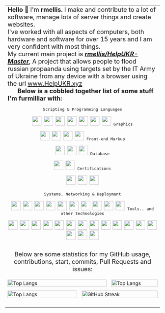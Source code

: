 <table width="100%" border="0">
  <tbody>
    <tr>
      <td colspan="3"><span style="font-size:20px"><strong>Hello 👋 </strong>I&#39;m<strong> rmellis. </strong>I make and contribute to a lot of software, manage lots of server things and create websites.<br />
I&#39;ve worked with all aspects of computers, both hardware and software for over 15 years and I am very confident with most things.<br />
My current main project is <a href="https://github.com/rmellis/HelpUKR-master" target="_blank"><strong><em>rmellis/HelpUKR-Master</em></strong></a>, A project that allows people to flood russian propaanda using targets set by the IT Army of Ukraine from any device with a browser using the url <a href="http://www.HelpUKR.xyz">www.HelpUKR.xyz</a><br />
<strong> &nbsp; &nbsp; &nbsp; Below is a cobbled together list of some stuff I&#39;m furmilliar with:</strong></span><p style="display: inline-block;" align="center">
  <kbd>
    <kbd>Scripting & Programming Languages</kbd>
    <br>
    <br>
    <img width="30px" src="https://i.imgur.com/ldRUmHq.png" /> 
    <img width="30px" src="https://i.imgur.com/obzOweV.png" /> 
    <img width="30px" src="https://i.imgur.com/vsfsYP9.png" /> 
    <img width="30px" src="https://i.imgur.com/KuaJOVo.png" /> 
    <img width="30px" src="https://i.imgur.com/Vj0L43T.png" /> 
    <img width="30px" src="https://i.imgur.com/hvUYuo0.png" /> 
    <img width="30px" src="https://i.imgur.com/somx8UT.png" />
  </kbd>
   <kbd>
    <kbd>Graphics</kbd>
    <br>
    <br>
    <img width="30px" src="https://i.imgur.com/Neygwaj.png" />
    <img width="30px" src="https://i.imgur.com/cJ2TYUN.png" />
    <img width="30px" src="https://i.imgur.com/DQYG8e4.png" />
    <img width="30px" src="https://i.imgur.com/8YadHrp.png" />
  </kbd>
  <kbd>
    <kbd>Front-end Markup</kbd>
    <br>
    <br>
    <img width="30px" src="https://i.imgur.com/nwddWsv.png" /> 
    <img width="30px" src="https://i.imgur.com/CfU8WjP.png" /> 
    <img width="30px" src="https://i.imgur.com/I2oiSdJ.png" /> 
  </kbd>
  <kbd>
    <kbd>Database</kbd>
    <br>
    <br>
    <img width="30px" src="https://i.imgur.com/qeIxqt4.png" />
    <img width="30px" src="https://i.imgur.com/lIvwJ6m.png" />
  </kbd>
  <kbd>
    <kbd>Certifications</kbd>
    <br>
    <br>
    <img width="30px" src="https://i.imgur.com/eTklj5A.png" />
    <img width="30px" src="https://i.imgur.com/gJRsCYv.png" />
    <img width="30px" src="https://i.imgur.com/YEcK0Dc.png" />
  </kbd>
  <br>
  <br> 
  <kbd>
    <kbd>Systems, Networking & Deployment</kbd>
    <br>
    <br>
    <img width="30px" src="https://i.imgur.com/Kg5y5YL.png" />
    <img width="30px" src="https://i.imgur.com/BSA5q1x.png" />
    <img width="30px" src="https://i.imgur.com/wRb7WCZ.png" />
    <img width="30px" src="https://i.imgur.com/W7RAwu5.png" />
    <img width="30px" src="https://i.imgur.com/OQCwQHg.png" />
    <img width="30px" src="https://i.imgur.com/mqDelqW.png" />
    <img width="30px" src="https://i.imgur.com/7Uc8d8J.png" />
    <img width="30px" src="https://i.imgur.com/tQEiyK0.png" />
    <img width="30px" src="https://i.imgur.com/0S53w0n.png" />
    <img width="30px" src="https://i.imgur.com/yX9J9A4.png" />
  </kbd>
  <kbd>
    <kbd>Tools.. and other technologies</kbd>
    <br>
    <br>
    <img width="30px" src="https://i.imgur.com/HG9n7P7.png" />
    <img width="30px" src="https://i.imgur.com/Hq6VejT.png" />
    <img width="30px" src="https://i.imgur.com/fmb3D2R.png" />
    <img width="30px" src="https://i.imgur.com/kZF1rLT.png" />
    <img width="30px" src="https://i.imgur.com/aALBHvo.png" />
    <img width="30px" src="https://i.imgur.com/m8tzm2p.png" />
    <img width="30px" src="https://i.imgur.com/OTZzEEc.png" />
    <img width="30px" src="https://i.imgur.com/PSR9dAy.png" />
    <img width="30px" src="https://i.imgur.com/gfeIgdU.png" />
    <img width="30px" src="https://i.imgur.com/c7M9lGx.png" />
    <img width="30px" src="https://i.imgur.com/aZoYC1t.png" />
    <img width="30px" src="https://i.imgur.com/1mkBkP5.png" />
    <img width="30px" src="https://i.imgur.com/JYImvYf.png" />
    <img width="30px" src="https://i.imgur.com/3QUwmbm.png" />
    <img width="30px" src="https://i.imgur.com/2ZVI2Mr.png" />
    <img width="30px" src="https://i.imgur.com/aHdeZza.png" />
  </kbd>
  </kbd>
</p>
  <p style="text-align:center"><span style="font-size:20px">Below are some statistics for my GitHub usage, contributions, start, commits, Pull Requests and issues:</span></p></td>
    </tr>
    <tr>
      <td colspan="2"><img alt="Top Langs" src="http://github-profile-summary-cards.vercel.app/api/cards/profile-details?username=rmellis&theme=vue" width="100%" /></td>
      <td width="33%"><img alt="Top Langs" src="http://github-profile-summary-cards.vercel.app/api/cards/stats?username=rmellis&theme=github" width="100%" /></td>
    </tr>
    <tr>
      <td colspan="3"></td>
    </tr>
    <tr>
      <td width="48%"><img alt="Top Langs" src="https://github-readme-stats.vercel.app/api?username=rmellis" width="100%" /></td>
      <td colspan="2"><img alt="GitHub Streak" src="https://github-readme-streak-stats.herokuapp.com/?user=rmellis" width="100%" style="margin-right: 5px"/></td>
    </tr>
    <tr>
      <td colspan="3">&nbsp;</td>
    </tr>
  </tbody>
</table>
  
 
<!--
**rmellis/rmellis** is a ✨ _special_ ✨ repository because its `README.md` (this file) appears on your GitHub profile.

Here are some ideas to get you started:

- 🔭 I’m currently working on ...
- 🌱 I’m currently learning ...
- 👯 I’m looking to collaborate on ...
- 🤔 I’m looking for help with ...
- 💬 Ask me about ...
- 📫 How to reach me: ...
- 😄 Pronouns: ...
- ⚡ Fun fact: ...
-->
